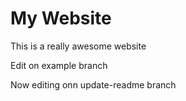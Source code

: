 # My Website

This is a really awesome website

Edit on example branch

Now editing onn update-readme branch

